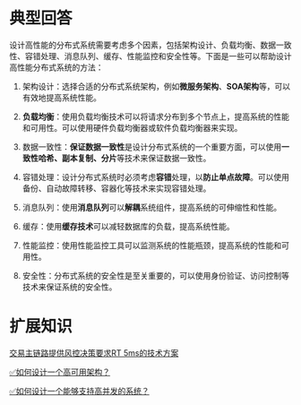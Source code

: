 # 典型回答

设计高性能的分布式系统需要考虑多个因素，包括架构设计、负载均衡、数据一致性、容错处理、消息队列、缓存、性能监控和安全性等。下面是一些可以帮助设计高性能分布式系统的方法：

1. 架构设计：选择合适的分布式系统架构，例如**微服务架构**、**SOA架构**等，可以有效地提高系统性能。

2. **负载均衡**：使用负载均衡技术可以将请求分布到多个节点上，提高系统的性能和可用性。可以使用硬件负载均衡器或软件负载均衡器来实现。

3. 数据一致性：**保证数据一致性**是设计分布式系统的一个重要方面，可以使用**一致性哈希、副本复制、分片**等技术来保证数据一致性。

4. 容错处理：设计分布式系统时必须考虑**容错**处理，以**防止单点故障**。可以使用备份、自动故障转移、容器化等技术来实现容错处理。

5. 消息队列：使用**消息队列**可以**解耦**系统组件，提高系统的可伸缩性和性能。

6. 缓存：使用**缓存技术**可以减轻数据库的负载，提高系统性能。

7. 性能监控：使用性能监控工具可以监测系统的性能瓶颈，提高系统的性能和可用性。

8. 安全性：分布式系统的安全性是至关重要的，可以使用身份验证、访问控制等技术来保证系统的安全性。

# 扩展知识

[交易主链路提供风控决策要求RT 5ms的技术方案](https://www.yuque.com/hollis666/fo22bm/hpspveeinpub4o1t?view=doc_embed)

[✅如何设计一个高可用架构？](https://www.yuque.com/hollis666/fo22bm/vyg778x53xe6elwe?view=doc_embed)


[✅如何设计一个能够支持高并发的系统？](https://www.yuque.com/hollis666/fo22bm/gfgqpua8gu3oag44?view=doc_embed)



